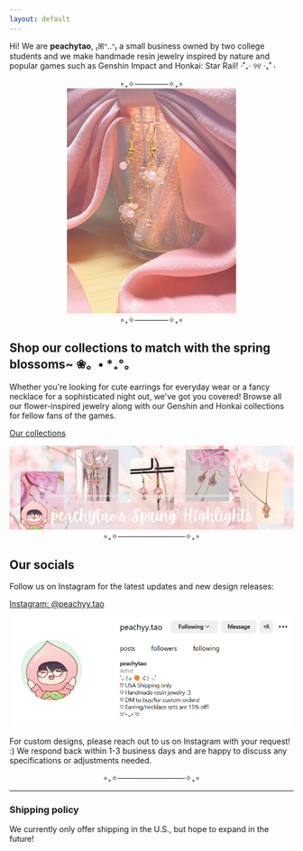 ```yaml
---
layout: default
---
```


Hi! We are **peachytao**, ₍ꕤᐢ..ᐢ₎ a small business owned by two college students and we make handmade resin jewelry inspired by nature and popular games such as Genshin Impact and Honkai: Star Rail! ⋅˚₊‧ ୨୧ ‧₊˚ ⋅

<div style="text-align: center;">
  ∘₊✧──────✧₊∘
</div>

<div style="text-align: center;">
  <img src="https://github.com/emi-lycheee/peachytao/blob/main/assets/images/pink%20asym%20earrings.jpg?raw=true" alt="PinkAsymEarrings" width="300" />
</div>

<div style="text-align: center;">
  ∘₊✧──────✧₊∘
</div>

## Shop our collections to match with the spring blossoms~ ❀。• *₊°。

Whether you're looking for cute earrings for everyday wear or a fancy necklace for a sophisticated night out, we've got you covered! Browse all our flower-inspired jewelry along with our Genshin and Honkai collections for fellow fans of the games.

[Our collections](./collection.html)

<div style="text-align: center;">
  <img src="https://github.com/emi-lycheee/peachytao/blob/main/assets/images/spring%20banner.png?raw=true" width="600" />
</div>

<div style="text-align: center;">
  ∘₊✧────────────✧₊∘
</div>

## Our socials

Follow us on Instagram for the latest updates and new design releases:

[Instagram: @peachyy.tao](https://www.instagram.com/peachyy.tao/?igsh=MTFjbzdoNXc0bXlyag%3D%3D)

<div style="text-align: center;">
  <img src="https://github.com/emi-lycheee/peachytao/blob/main/assets/images/insta.png?raw=true" width="500" />
</div>

For custom designs, please reach out to us on Instagram with your request! :) We respond back within 1-3 business days and are happy to discuss any specifications or adjustments needed.

<div style="text-align: center;">
  ∘₊✧────────────✧₊∘
</div>

---

### Shipping policy
We currently only offer shipping in the U.S., but hope to expand in the future!
